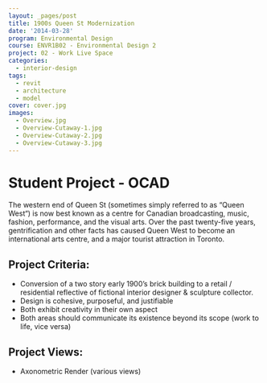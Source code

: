 ```yaml
---
layout: _pages/post
title: 1900s Queen St Modernization
date: '2014-03-28'
program: Environmental Design
course: ENVR1B02 - Environmental Design 2
project: 02 - Work Live Space
categories:
  - interior-design
tags:
  - revit
  - architecture
  - model
cover: cover.jpg
images:
  - Overview.jpg
  - Overview-Cutaway-1.jpg
  - Overview-Cutaway-2.jpg
  - Overview-Cutaway-3.jpg
---
```

# Student Project - OCAD
The western end of Queen St (sometimes simply referred to as “Queen West“) is now best known as a centre for Canadian broadcasting, music, fashion, performance, and the visual arts. Over the past twenty-five years, gentrification and other facts has caused Queen West to become an international arts centre, and a major tourist attraction in Toronto.

## Project Criteria:
* Conversion of a two story early 1900’s brick building to a retail / residential reflective of fictional interior designer & sculpture collector.
* Design is cohesive, purposeful, and justifiable
* Both exhibit creativity in their own aspect
* Both areas should communicate its existence beyond its scope (work to life, vice versa)

## Project Views:
* Axonometric Render (various views)
